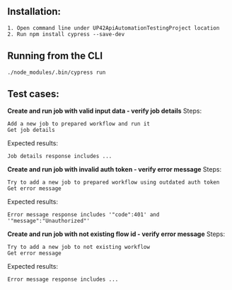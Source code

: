 ## Installation:

```
1. Open command line under UP42ApiAutomationTestingProject location
2. Run npm install cypress --save-dev
```

## Running from the CLI

```
./node_modules/.bin/cypress run
```

## Test cases:

**Create and run job with valid input data - verify job details**
Steps:

```
Add a new job to prepared workflow and run it
Get job details
```

Expected results:

```
Job details response includes ...
```

**Create and run job with invalid auth token - verify error message**
Steps:

```
Try to add a new job to prepared workflow using outdated auth token
Get error message
```

Expected results:

```
Error message response includes '"code":401' and '"message":"Unauthorized"'
```

**Create and run job with not existing flow id - verify error message**
Steps:

```
Try to add a new job to not existing workflow
Get error message
```

Expected results:

```
Error message response includes ...
```
